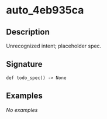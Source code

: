 # auto_4eb935ca

## Description
Unrecognized intent; placeholder spec.

## Signature
```
def todo_spec() -> None
```

## Examples
_No examples_
